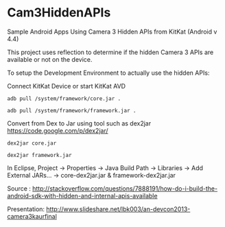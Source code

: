 Cam3HiddenAPIs
==============

Sample Android Apps Using Camera 3 Hidden APIs from KitKat (Android v 4.4)

This project uses reflection to determine if the hidden Camera 3 APIs are available or not on the device.

To setup the Development Environment to actually use the hidden APIs:

Connect KitKat Device or start KitKat AVD

    adb pull /system/framework/core.jar .

    adb pull /system/framework/framework.jar .

Convert from Dex to Jar using tool such as dex2jar https://code.google.com/p/dex2jar/

    dex2jar core.jar

    dex2jar framework.jar

In Eclipse, Project → Properties → Java Build Path → Libraries → Add External JARs... → core-dex2jar.jar & framework-dex2jar.jar 


Source : http://stackoverflow.com/questions/7888191/how-do-i-build-the-android-sdk-with-hidden-and-internal-apis-available


Presentation: http://www.slideshare.net/lbk003/an-devcon2013-camera3kaurfinal
